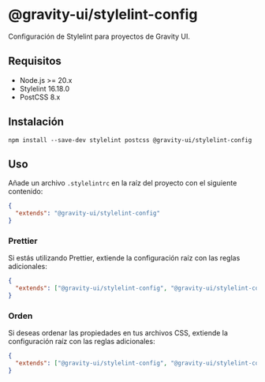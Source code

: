 # @gravity-ui/stylelint-config

Configuración de Stylelint para proyectos de Gravity UI.

## Requisitos

- Node.js >= 20.x
- Stylelint 16.18.0
- PostCSS 8.x

## Instalación

```
npm install --save-dev stylelint postcss @gravity-ui/stylelint-config
```

## Uso

Añade un archivo `.stylelintrc` en la raíz del proyecto con el siguiente contenido:

```json
{
  "extends": "@gravity-ui/stylelint-config"
}
```

### Prettier

Si estás utilizando Prettier, extiende la configuración raíz con las reglas adicionales:

```json
{
  "extends": ["@gravity-ui/stylelint-config", "@gravity-ui/stylelint-config/prettier"]
}
```

### Orden

Si deseas ordenar las propiedades en tus archivos CSS, extiende la configuración raíz con las reglas adicionales:

```json
{
  "extends": ["@gravity-ui/stylelint-config", "@gravity-ui/stylelint-config/order"]
}
```
